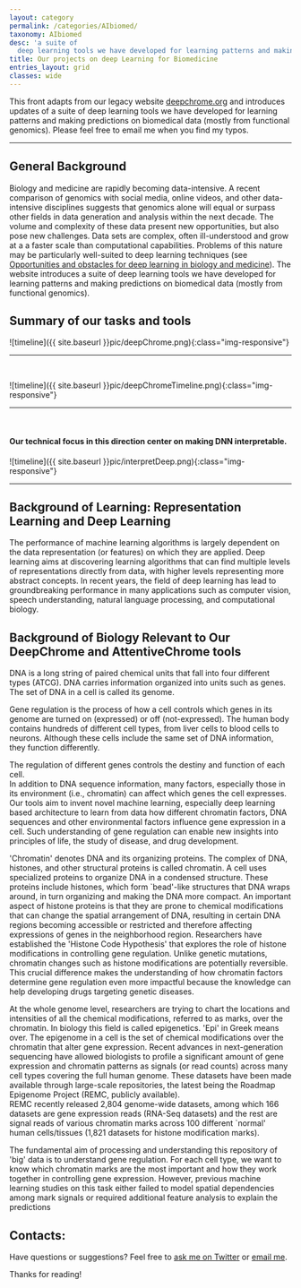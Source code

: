 ```yaml
---
layout: category
permalink: /categories/AIbiomed/
taxonomy: AIbiomed
desc: 'a suite of
  deep learning tools we have developed for learning patterns and making predictions from data sets in biomedicine. '
title: Our projects on deep Learning for Biomedicine
entries_layout: grid
classes: wide
---
```


<div>
  This front adapts from our legacy website <a href="http://deepchrome.org/">deepchrome.org</a> and introduces updates of a suite of
    deep learning tools we have developed for learning patterns and making predictions on biomedical data (mostly from functional genomics).
    Please feel free to email me when you find my typos. 

</div>

<hr>



## General Background 

Biology and medicine are rapidly becoming data-intensive. A recent comparison of genomics with social media, online videos, and other data-intensive disciplines suggests that genomics alone will equal or surpass other fields in data generation and analysis within the next decade.  The volume and complexity of these data present new opportunities, but also pose new challenges. Data sets are complex, often ill-understood and grow at a a faster scale than computational capabilities.  Problems of this nature may be particularly well-suited to deep learning techniques (see [Opportunities and obstacles for deep learning in biology and medicine](https://royalsocietypublishing.org/doi/full/10.1098/rsif.2017.0387)). The website  introduces a suite of deep learning tools we have developed for learning patterns and making predictions on biomedical data (mostly from functional genomics).


## Summary of our tasks and tools 

![timeline]({{ site.baseurl }}pic/deepChrome.png){:class="img-responsive"}

<hr>
<br>


![timeline]({{ site.baseurl }}pic/deepChromeTimeline.png){:class="img-responsive"}


<hr>
<br>

#### Our technical focus in this direction center on making DNN interpretable. 

![timeline]({{ site.baseurl }}pic/interpretDeep.png){:class="img-responsive"}


<hr>



## Background of Learning: Representation Learning and Deep Learning

The performance of machine learning algorithms is largely dependent on the
 data representation (or features) on which they are
applied. Deep learning aims at discovering learning algorithms that can
find multiple levels of representations directly from data, with higher
levels representing more abstract concepts. In recent years,
the field of deep learning has lead to groundbreaking performance in many applications such as computer vision, speech understanding, natural language processing, and computational biology.

## Background of Biology Relevant to Our DeepChrome and AttentiveChrome tools

DNA is a long string of paired chemical units that fall into four different types (ATCG). DNA carries information organized into units such as genes. The set of DNA in a cell is called its genome.

Gene regulation is the process of how a cell controls which genes in its genome are turned on (expressed) or off (not-expressed). The human body contains hundreds of different cell types, from liver cells to blood cells to neurons. Although these cells include the same set of DNA information, they function differently.

The regulation of different genes controls the destiny and function of each cell.  
In addition to DNA sequence information, many factors, especially those in its environment (i.e., chromatin) can affect which genes the cell expresses. Our tools aim to invent novel machine learning, especially deep learning based architecture to learn from data how different chromatin factors, DNA sequences and other environmental factors  influence gene expression in a cell.  Such understanding of gene regulation can enable new insights into principles of life, the study of disease, and drug development.


'Chromatin' denotes DNA and its organizing proteins.  The complex of DNA, histones, and other structural proteins is called chromatin. A cell uses specialized proteins to organize DNA in a condensed structure. These proteins include histones, which form `bead'-like structures that DNA wraps around, in turn organizing and making the DNA more compact. An important aspect of histone proteins is that they are prone to chemical modifications that can change the spatial arrangement of DNA, resulting in certain DNA regions becoming accessible or restricted and therefore affecting expressions of genes in the neighborhood region. Researchers have established the 'Histone Code Hypothesis' that explores the role of histone modifications  in
controlling gene regulation. Unlike genetic mutations, chromatin changes such as histone modifications are potentially reversible. This crucial difference makes the understanding of how chromatin factors determine gene regulation even more impactful because the knowledge can help developing drugs targeting genetic diseases.



At the whole genome level, researchers are trying to chart the locations and intensities of all the chemical modifications, referred to as marks, over the chromatin. In biology this field is called epigenetics. 'Epi' in Greek means over. The epigenome in a cell is the set of chemical modifications over the chromatin that alter gene expression.
Recent advances in next-generation sequencing have allowed biologists to profile a significant amount of gene expression and chromatin patterns as signals (or read counts) across many cell types covering the full human genome.
These datasets have been made available through large-scale repositories, the latest being the Roadmap Epigenome Project (REMC, publicly available).  
REMC recently released 2,804 genome-wide datasets, among which 166 datasets are gene expression reads (RNA-Seq datasets) and the rest are signal reads of various chromatin marks across 100 different `normal' human cells/tissues  (1,821 datasets for histone modification marks).


The fundamental aim of processing and understanding this repository of 'big' data is to understand gene regulation. For each cell type, we want to know which chromatin marks are the most important and how they work together in controlling gene expression.  However, previous machine learning studies on this task either failed to model spatial dependencies among mark signals or required additional feature analysis to explain the predictions



## Contacts:
Have questions or suggestions? Feel free to [ask me on Twitter](https://twitter.com/Qdatalab) or [email me](http://www.cs.virginia.edu/yanjun/).

Thanks for reading!


<!--


<hr> 

<h1> Blog Posts </h1>

<hr>

<div class="posts">

  {% for post in site.posts  %}

  <div class="post">
    <h1 class="post-title">
      <a href="{{ site.baseurl }}{{ post.url }}">
        {{ post.title }}
      </a>
    </h1>

    <span class="post-date">{{ post.date | date_to_string }}</span>

    {{ post.content }}
  </div>
  {% endfor %}
</div>
 -->